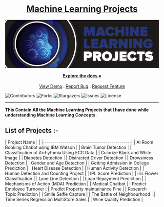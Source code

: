 <div Align="center"><h1> <a href="https://shsarv.github.io/Machine-Learning-Projects/">Machine Learning Projects </a></h1><img alt="GIF" src="01%20Start/resources/a.png"/></div>

<p align="center">
    <a href="https://github.com/shsarv/Machine-Learning-Projects"><strong>Explore the docs »</strong></a>
    <br/>
    <br/>
    <a href="https://github.com/shsarv/Machine-Learning-Projects">View Demo</a>
    .
    <a href="https://github.com/shsarv/Machine-Learning-Projects/issues">Report Bug</a>
    .
    <a href="https://github.com/shsarv/Machine-Learning-Projects/issues">Request Feature</a>
  </p>
</p>


![Contributors](https://img.shields.io/github/contributors/shsarv/Machine-Learning-Projects?color=dark-green) ![Forks](https://img.shields.io/github/forks/shsarv/Machine-Learning-Projects?style=social) ![Stargazers](https://img.shields.io/github/stars/shsarv/Machine-Learning-Projects?style=social) ![Issues](https://img.shields.io/github/issues/shsarv/Machine-Learning-Projects) ![License](https://img.shields.io/github/license/shsarv/Machine-Learning-Projects) 

------------------

**This Contain All the Machine Learning Projects that I have done while understanding Machine Learning Concepts.**


## List of Projects :-

| Project Name                                |                                                                                                                                |
|---------------------------------------------|
| AI Room Booking Chabot using IBM Watson     |
| Brain Tumor Detection                       |
| Classification of Arrhythmia Using ECG Data |
| Colorize Black and White Image              |
| Diabetes Detection                          |
| Distracted Driver Detection                 |
| Drowsiness Detection                        |
| Gender and Age Detection                    |
| Getting Admission in College Prediction     |
| Heart Disease Detection                     |
| Human Activity Detection                    |
| Human Detection and Counting Project        |
| IPL Score Prediction                        |
| Iris Flower Classification                  |
| Lane Line Detection                         |
| Loan Repayment Prediction                   |
| Mechanisms of Action (MOA) Prediction       |
| Medical Chatbot                             |
| Predict Employee Turnover                   |
| Predict Property maintainance Fine          |
| Research Topic Prediction                   |
| Smile Selfie Capture                        |
| The Battle of Neighbourhood                 |
| Time Series Regression MultiStore Sales     |
| Wine Quality Prediction                     |

